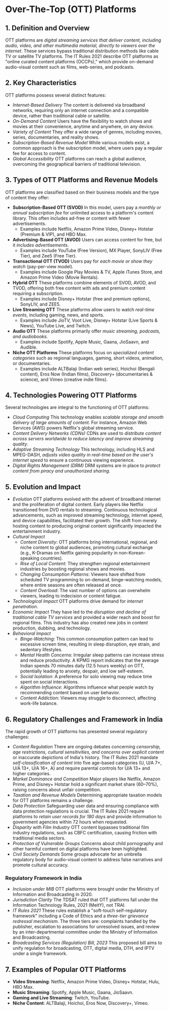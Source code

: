 # Over-The-Top (OTT) Platforms

## 1. Definition and Overview

OTT platforms are *digital streaming services that deliver content, including audio, video, and other multimedia material, directly to viewers over the internet*. These services bypass traditional distribution methods like cable TV or satellite TV platforms. The IT Rules 2021 describe OTT platforms as "online curated content platforms (OCCPs)," which provide on-demand audio-visual content such as films, web-series, and podcasts.

## 2. Key Characteristics

OTT platforms possess several distinct features:

*   *Internet-Based Delivery*
    The content is delivered via broadband networks, requiring only an internet connection and a compatible device, rather than traditional cable or satellite.
*   *On-Demand Content*
    Users have the flexibility to watch shows and movies at their convenience, anytime and anywhere, on any device.
*   *Variety of Content*
    They offer a wide range of genres, including movies, series, documentaries, and reality shows.
*   *Subscription-Based Revenue Model*
    While various models exist, a common approach is the subscription model, where users pay a regular fee for access to content.
*   *Global Accessibility*
    OTT platforms can reach a global audience, overcoming the geographical barriers of traditional television.

## 3. Types of OTT Platforms and Revenue Models

OTT platforms are classified based on their business models and the type of content they offer:

*   **Subscription-Based OTT (SVOD)**
    In this model, users pay a *monthly or annual subscription fee* for unlimited access to a platform's content library. This often includes ad-free or content with fewer advertisements.
    *   Examples include Netflix, Amazon Prime Video, Disney+ Hotstar (Premium & VIP), and HBO Max.
*   **Advertising-Based OTT (AVOD)**
    Users can access content for free, but it *includes advertisements*.
    *   Examples include YouTube (Free Version), MX Player, SonyLIV (Free Tier), and Zee5 (Free Tier).
*   **Transactional OTT (TVOD)**
    Users pay for *each movie or show they watch* (pay-per-view model).
    *   Examples include Google Play Movies & TV, Apple iTunes Store, and Amazon Prime Video (Movie Rentals).
*   **Hybrid OTT**
    These platforms combine elements of SVOD, AVOD, and TVOD, offering both free content with ads and premium content requiring a subscription.
    *   Examples include Disney+ Hotstar (free and premium options), SonyLIV, and ZEE5.
*   **Live Streaming OTT**
    These platforms allow users to watch *real-time events*, including gaming, news, and sports.
    *   Examples include JioTV, Voot Live, Disney+ Hotstar (Live Sports & News), YouTube Live, and Twitch.
*   **Audio OTT**
    These platforms primarily offer *music streaming, podcasts, and audiobooks*.
    *   Examples include Spotify, Apple Music, Gaana, JioSaavn, and Audible.
*   **Niche OTT Platforms**
    These platforms focus on *specialized content categories* such as regional languages, gaming, short videos, animation, or documentaries.
    *   Examples include ALTBalaji (Indian web series), Hoichoi (Bengali content), Eros Now (Indian films), Discovery+ (documentaries & science), and Vimeo (creative indie films).

## 4. Technologies Powering OTT Platforms

Several technologies are integral to the functioning of OTT platforms:

*   *Cloud Computing*
    This technology enables *scalable storage and smooth delivery of large amounts of content*. For instance, Amazon Web Services (AWS) powers Netflix's global streaming service.
*   *Content Delivery Networks (CDNs)*
    CDNs are used to *distribute content across servers worldwide to reduce latency and improve streaming quality*.
*   *Adaptive Streaming Technology*
    This technology, including HLS and MPEG-DASH, *adjusts video quality in real-time based on the user's internet speed* to ensure a continuous viewing experience.
*   *Digital Rights Management (DRM)*
    DRM systems are in place to *protect content from piracy and unauthorized sharing*.

## 5. Evolution and Impact

*   *Evolution*
    OTT platforms evolved with the advent of broadband internet and the proliferation of digital content. Early players like Netflix transitioned from DVD rentals to streaming. Continuous technological advancements, such as improved streaming technology, internet speed, and device capabilities, facilitated their growth. The shift from merely hosting content to producing original content significantly impacted the entertainment industry.
*   *Cultural Impact*
    *   *Content Diversity*: OTT platforms bring international, regional, and niche content to global audiences, promoting cultural exchange (e.g., K-Dramas on Netflix gaining popularity in non-Korean-speaking countries).
    *   *Rise of Local Content*: They strengthen regional entertainment industries by boosting regional shows and movies.
    *   *Changing Consumption Patterns*: Viewers have shifted from scheduled TV programming to on-demand, binge-watching models, where entire seasons are often released at once.
    *   *Content Overload*: The vast number of options can overwhelm viewers, leading to indecision or content fatigue.
*   *Technological Impact*
    OTT platforms drive demand for *internet penetration*.
*   *Economic Impact*
    They have led to the *disruption and decline of traditional cable TV services* and provided a wider reach and boost for regional films. This industry has also created new jobs in content production, dubbing, and technology.
*   *Behavioral Impact*
    *   *Binge-Watching*: This common consumption pattern can lead to excessive screen time, resulting in sleep disruption, eye strain, and sedentary lifestyles.
    *   *Mental Health Concerns*: Irregular sleep patterns can increase stress and reduce productivity. A KPMG report indicates that the average Indian spends 70 minutes daily (12.5 hours weekly) on OTT, potentially leading to anxiety, despair, and low self-esteem.
    *   *Social Isolation*: A preference for solo viewing may reduce time spent on social interactions.
    *   *Algorithm Influence*: Algorithms influence what people watch by recommending content based on user behavior.
    *   *Content Addiction*: Viewers may struggle to disconnect, affecting work-life balance.

## 6. Regulatory Challenges and Framework in India

The rapid growth of OTT platforms has presented several regulatory challenges:

*   *Content Regulation*
    There are ongoing debates concerning *censorship, age restrictions, cultural sensitivities, and concerns over explicit content* or inaccurate depictions of India's history. The IT Rules 2021 mandate *self-classification of content* into five age-based categories (U, U/A 7+, U/A 13+, U/A 16+, A) and require parental controls for U/A 13+ and higher categories.
*   *Market Dominance and Competition*
    Major players like Netflix, Amazon Prime, and Disney+ Hotstar hold a significant market share (60–70%), raising concerns about unfair competition.
*   *Taxation and Revenue Models*
    Determining appropriate taxation models for OTT platforms remains a challenge.
*   *Data Protection*
    Safeguarding user data and ensuring compliance with data protection regulations is crucial. The IT Rules 2021 require platforms to *retain user records for 180 days* and provide information to government agencies within 72 hours when requested.
*   *Disparity with Film Industry*
    OTT content bypasses traditional film industry regulations, such as CBFC certification, causing friction with traditional media sectors.
*   *Protection of Vulnerable Groups*
    Concerns about child pornography and other harmful content on digital platforms have been highlighted.
*   *Civil Society Demands*
    Some groups advocate for an umbrella regulatory body for audio-visual content to address false narratives and promote cultural accuracy.

### Regulatory Framework in India

*   *Inclusion under MIB*
    OTT platforms were brought under the Ministry of Information and Broadcasting in 2020.
*   *Jurisdiction Clarity*
    The TDSAT ruled that OTT platforms fall under the Information Technology Rules, 2021 (MeitY), not TRAI.
*   *IT Rules 2021*
    These rules establish a "soft-touch self-regulatory framework" including a Code of Ethics and a *three-tier grievance redressal mechanism*. The three tiers are: complaints handled by the publisher, escalation to associations for unresolved issues, and review by an inter-departmental committee under the Ministry of Information and Broadcasting.
*   *Broadcasting Services (Regulation) Bill, 2023*
    This proposed bill aims to unify regulation for broadcasting, OTT, digital media, DTH, and IPTV under a single framework.

## 7. Examples of Popular OTT Platforms

*   **Video Streaming**: Netflix, Amazon Prime Video, Disney+ Hotstar, Hulu, HBO Max.
*   **Music Streaming**: Spotify, Apple Music, Gaana, JioSaavn.
*   **Gaming and Live Streaming**: Twitch, YouTube.
*   **Niche Content**: ALTBalaji, Hoichoi, Eros Now, Discovery+, Vimeo.